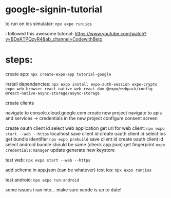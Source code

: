 # google-signin-tutorial

to run on ios simulator: 
```npx expo run:ios```

i followed this awesome tutorial: https://www.youtube.com/watch?v=BDeKTPQzvR4&ab_channel=CodewithBeto

# steps:

create app:
```npx create-expo-app tutorial-google```

install dependencies:
```npx expo install expo-auth-session expo-crypto expo-web-browser react-native-web react-dom @expo/webpack/config @react-native-async-storage/async-storage```

create clients

navigate to console.cloud.google.com
create new project
navigate to apis and services -> credentials in the new project
configure consent screen

create oauth client id
select web application
get uri for web client:
```npx expo start --web --https``` localhost
save client id
create oauth client id
select ios
get bundle identifier
```npx expo prebuild```
save client id
create oauth client id
select android
bundle should be same (check app.json)
get fingerprint
```expo credentials:manager```
update generate new keystore

test web:
```npx expo start --web --https```

add scheme in app.json (can be whatever)
test ios:
```npx expo run:ios```

test android:
```npx expo run:android```

some issues i ran into... make sure xcode is up to date!